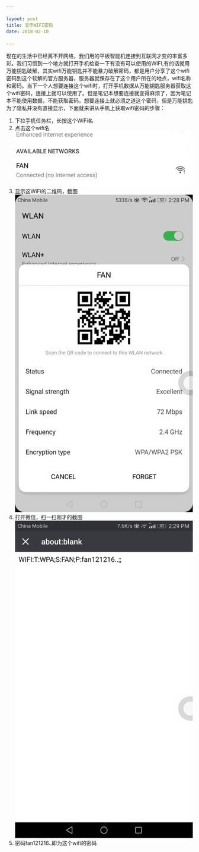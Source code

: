 ```yaml
---

layout: post
title: 显示WIFI密码
date: 2018-02-10

---
```

现在的生活中已经离不开网络，我们用的平板智能机连接到互联网才变的丰富多彩。我们习惯到一个地方就打开手机检查一下有没有可以使用的WIFI,有的话就用万能钥匙破解，其实wifi万能钥匙并不能暴力破解密码，都是用户分享了这个wifi密码到这个软解的官方服务器，服务器就保存在了这个用户所在的地点，wifi名称和密码。当下一个人想要连接这个wifi时，打开手机数据从万能钥匙服务器获取这个wifi密码，连接上就可以使用了。但是笔记本想要连接就变得麻烦了，因为笔记本不能使用数据，不能获取密码。想要连接上就必须之道这个密码，但是万能钥匙为了隐私并没有直接显示，下面就来讲从手机上获取wifi密码的步骤：
1. 下拉手机任务栏，长按这个WiFi名
2.  点击这个wifi名![](./img/1.jpg)
3.  显示这WiFi的二维码，截图![](./img/2.jpg)
4.  打开微信，扫一扫刚才的截图![](./img/3.jpg)
5.  密码fan121216..即为这个wifi的密码
